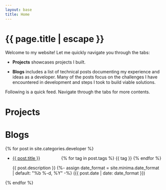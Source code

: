 ```yaml
---
layout: base
title: Home
---
```


<h1 class="post-title p-name" itemprop="name headline">{{ page.title | escape }}</h1>

<p>Welcome to my website! Let me quickly navigate you through the tabs:</p>

- <strong>Projects</strong> showcases projects I built.

- <strong>Blogs</strong> includes a list of technical posts documenting my experience and ideas as a developer. Many of the posts focus on the challenges I have encountered in development and steps I took to build viable solutions.

<!-- - <strong>Fun</strong> offers a booster shot for your curiosity. Posts here cover various fun topics such as linguistics, neuroscience, comics, and gardening. Feel free to head over for a dose of fun! -->

<p>Following is a quick feed. Navigate through the tabs for more contents. </p>

<h1>Projects</h1>
  <div class="project-item"></div>

<h1>Blogs</h1>
{% for post in site.categories.developer %}
  <ul>
    <li>
      <a href="{{ post.url }}">{{ post.title }}</a>
      <div style="float: right;">
        {% for tag in post.tags %}
          <span class="blog-tag">{{ tag }}</span>
        {% endfor %}
      </div>
      <p>
        {{ post.description }}
        {%- assign date_format = site.minima.date_format | default: "%b %-d, %Y" -%}
        <time class="dt-published" datetime="{{ post.date | date_to_xmlschema }}" itemprop="datePublished">
          ({{ post.date | date: date_format }})
        </time>
      </p>
    </li>
  </ul>
{% endfor %}

